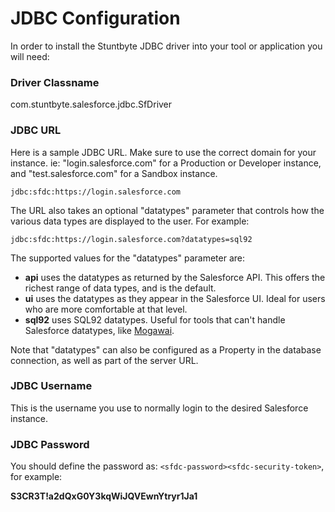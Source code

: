 # JDBC Configuration

In order to install the Stuntbyte JDBC driver into your tool or application you will need:

### **Driver Classname**

com.stuntbyte.salesforce.jdbc.SfDriver

### **JDBC URL**

Here is a sample JDBC URL. Make sure to use the correct domain for your instance. ie: "login.salesforce.com" for a Production or Developer instance, and "test.salesforce.com" for a Sandbox instance.

```
jdbc:sfdc:https://login.salesforce.com
```

The URL also takes an optional "datatypes" parameter that controls how the various data types are displayed to the user. For example:

```
jdbc:sfdc:https://login.salesforce.com?datatypes=sql92
```

The supported values for the "datatypes" parameter are:

*   **api** uses the datatypes as returned by the Salesforce API. This offers the richest range of data types, and is the default.
*   **ui** uses the datatypes as they appear in the Salesforce UI. Ideal for users who are more comfortable at that level.
*   **sql92** uses SQL92 datatypes. Useful for tools that can't handle Salesforce datatypes, like [Mogawai](http://mogwai.sourceforge.net/).

Note that "datatypes" can also be configured as a Property in the database connection, as well as part of the server URL.

### **JDBC Username**

This is the username you use to normally login to the desired Salesforce instance.

### **JDBC Password**

You should define the password as: ```<sfdc-password><sfdc-security-token>```, for example:

**S3CR3T!a2dQxG0Y3kqWiJQVEwnYtryr1Ja1**

